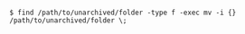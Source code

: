 <!-- usedin: [ _includes/_inlines/AddIns/common/database-backups/database-backups_postgresql-v1.md] -->

```

$ find /path/to/unarchived/folder -type f -exec mv -i {} /path/to/unarchived/folder \;  

```
